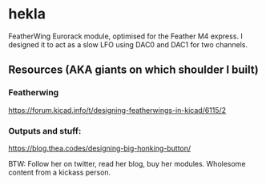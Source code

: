 # hekla

FeatherWing Eurorack module, optimised for the Feather M4 express. I designed it to act as a slow LFO using DAC0 and DAC1 for two channels. 

## Resources (AKA giants on which shoulder I built)

### Featherwing

https://forum.kicad.info/t/designing-featherwings-in-kicad/6115/2

### Outputs and stuff: 

https://blog.thea.codes/designing-big-honking-button/

BTW: Follow her on twitter, read her blog, buy her modules. Wholesome content from a kickass person.
